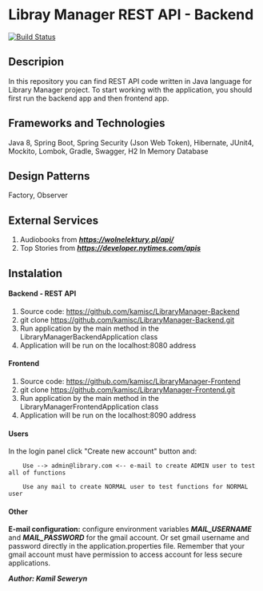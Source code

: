 # Libray Manager REST API - Backend

[![Build Status](https://travis-ci.org/kamisc/LibraryManager-Backend.svg?branch=master)](https://travis-ci.org/kamisc/LibraryManager-Backend)

## Descripion
In this repository you can find REST API code written in Java language for Library Manager project. 
To start working with the application, you should first run the backend app and then frontend app. 

## Frameworks and Technologies
Java 8, Spring Boot, Spring Security (Json Web Token), Hibernate, JUnit4, Mockito, Lombok, Gradle, Swagger, H2 In Memory Database

## Design Patterns
Factory, Observer

## External Services
1. Audiobooks from **_https://wolnelektury.pl/api/_**
2. Top Stories from **_https://developer.nytimes.com/apis_**

## Instalation
#### Backend - REST API
1. Source code: https://github.com/kamisc/LibraryManager-Backend
2. git clone https://github.com/kamisc/LibraryManager-Backend.git
3. Run application by the main method in the LibraryManagerBackendApplication class
4. Application will be run on the localhost:8080 address

#### Frontend
1. Source code: https://github.com/kamisc/LibraryManager-Frontend
2. git clone https://github.com/kamisc/LibraryManager-Frontend.git
3. Run application by the main method in the LibraryManagerFrontendApplication class
4. Application will be run on the localhost:8090 address

#### Users
In the login panel click "Create new account" button and:

        Use --> admin@library.com <-- e-mail to create ADMIN user to test all of functions
        
        Use any mail to create NORMAL user to test functions for NORMAL user
        
#### Other
**E-mail configuration:** configure environment variables **_MAIL_USERNAME_** and **_MAIL_PASSWORD_** for the gmail account. 
Or set gmail username and password directly in the application.properties file. Remember that your gmail account must have
permission to access account for less secure applications.

**_Author: Kamil Seweryn_**